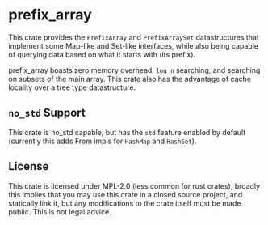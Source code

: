 # prefix\_array
This crate provides the `PrefixArray` and `PrefixArraySet` datastructures that implement some Map-like and Set-like interfaces, while also being capable of querying data based on what it starts with (its prefix).  

prefix\_array boasts zero memory overhead, `log n` searching, and searching on subsets of the main array. This crate also has the advantage of cache locality over a tree type datastructure.  

## `no_std` Support
This crate is no\_std capable, but has the `std` feature enabled by default (currently this adds From impls for `HashMap` and `HashSet`).

## License
This crate is licensed under MPL-2.0 (less common for rust crates), broadly this implies that you may use this crate in a closed source project, and statically link it, but any modifications to the crate itself must be made public. This is not legal advice.
